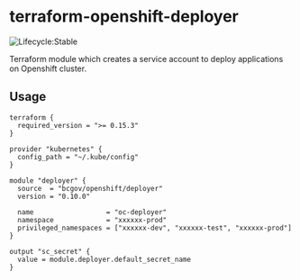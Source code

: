 # terraform-openshift-deployer

![Lifecycle:Stable](https://img.shields.io/badge/Lifecycle-Stable-97ca00)

Terraform module which creates a service account to deploy applications on Openshift cluster.

## Usage

```hcl
terraform {
  required_version = ">= 0.15.3"
}

provider "kubernetes" {
  config_path = "~/.kube/config"
}

module "deployer" {
  source  = "bcgov/openshift/deployer"
  version = "0.10.0"

  name                  = "oc-deployer"
  namespace             = "xxxxxx-prod"
  privileged_namespaces = ["xxxxxx-dev", "xxxxxx-test", "xxxxxx-prod"]
}

output "sc_secret" {
  value = module.deployer.default_secret_name
}
```
